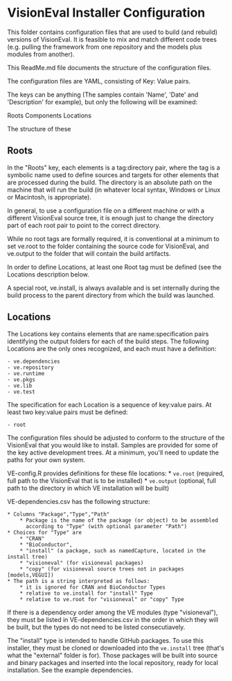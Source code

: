 # VisionEval Installer Configuration

This folder contains configuration files that are used to build (and rebuild) versions of
VisionEval.  It is feasible to mix and match different code trees (e.g. pulling the framework
from one repository and the models plus modules from another).

This ReadMe.md file documents the structure of the configuration files.

The configuration files are YAML, consisting of Key: Value pairs.

The keys can be anything (The samples contain 'Name', 'Date' and 'Description' for example), but
only the following will be examined:

Roots
Components
Locations

The structure of these

## Roots ##

In the "Roots" key, each elements is a tag:directory pair, where the tag is a symbolic name
used to define sources and targets for other elements that are processed during the build.  The
directory is an absolute path on the machine that will run the build (in whatever local syntax,
Windows or Linux or Macintosh, is appropriate).

In general, to use a configuration file on a different machine or with a different VisionEval
source tree, it is enough just to change the directory part of each root pair to point to
the correct directory.

While no root tags are formally required, it is conventional at a minimum to set ve.root to
the folder containing the source code for VisionEval, and ve.output to the folder that will contain
the build artifacts.

In order to define Locations, at least one Root tag must be defined (see the Locations description
below.

A special root, ve.install, is always available and is set internally during the build process
to the parent directory from which the build was launched.

## Locations ##

The Locations key contains elements that are name:specification pairs identifying the output
folders for each of the build steps.  The following Locations are the only ones recognized,
and each must have a definition:

	- ve.dependencies
	- ve.repository
	- ve.runtime
	- ve.pkgs
	- ve.lib
	- ve.test

The specification for each Location is a sequence of key:value pairs.  At least two key:value pairs
must be defined:

	- root

The configuration files should be adjusted to conform to the structure of the
VisionEval that you would like to install.  Samples are provided for some of the
key active development trees.  At a minimum, you'll need to update the paths for
your own system.

VE-config.R provides definitions for these file locations:
	* `ve.root` (required, full path to the VisionEval that is to be installed)
	* `ve.output` (optional, full path to the directory in which VE installation will be built)

VE-dependencies.csv has the following structure:

	* Columns "Package","Type","Path"
		* Package is the name of the package (or object) to be assembled
		  according to "Type" (with optional parameter "Path")
	* Choices for "Type" are
		* "CRAN"
		* "BioConductor",
		* "install" (a package, such as namedCapture, located in the install tree)
		* "visioneval" (for visioneval packages)
		* "copy" (for visioneval source trees not in packages [models,VEGUI])
	* The path is a string interpreted as follows:
		* it is ignored for CRAN and BioConductor Types
		* relative to ve.install for "install" Type
		* relative to ve.root for "visioneval" or "copy" Type

If there is a dependency order among the VE modules (type "visioneval"), they must be
listed in VE-dependencies.csv in the order in which they will be built, but the types do
not need to be listed consecutiavely.

The "install" type is intended to handle GitHub packages.  To use this installer, they
must be cloned or downloaded into the `ve.install` tree (that's what the "external" folder
is for).  Those packages will be built into source and binary packages and inserted into
the local repository, ready for local installation.  See the example dependencies.
